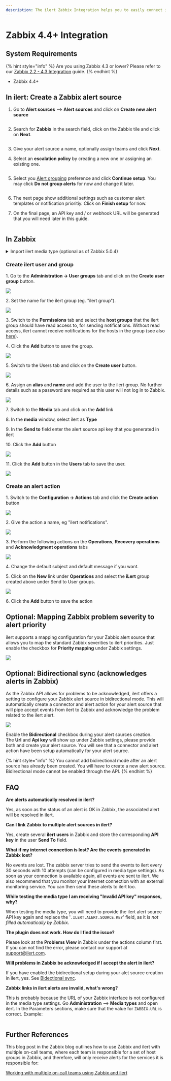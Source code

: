 ```yaml
---
description: The ilert Zabbix Integration helps you to easily connect ilert with Zabbix.
---
```


# Zabbix 4.4+ Integration

## System Requirements <a href="#requirements" id="requirements"></a>

{% hint style="info" %}
Are you using Zabbix 4.3 or lower? Please refer to our [Zabbix 2.2 - 4.3 Integration](script.md) guide.
{% endhint %}

* Zabbix 4.4+

## In ilert: Create a Zabbix alert source <a href="#create-alarm-source" id="create-alarm-source"></a>

1.  Go to **Alert sources** --> **Alert sources** and click on **Create new alert source**

    <figure><img src="../../../.gitbook/assets/Screenshot 2023-08-28 at 10.21.10.png" alt=""><figcaption></figcaption></figure>
2.  Search for **Zabbix** in the search field, click on the Zabbix tile and click on **Next**.&#x20;

    <figure><img src="../../../.gitbook/assets/Screenshot 2023-08-28 at 10.24.23.png" alt=""><figcaption></figcaption></figure>
3. Give your alert source a name, optionally assign teams and click **Next**.
4.  Select an **escalation policy** by creating a new one or assigning an existing one.

    <figure><img src="../../../.gitbook/assets/Screenshot 2023-08-28 at 11.37.47.png" alt=""><figcaption></figcaption></figure>
5.  Select you [Alert grouping](../../../alerting/alert-sources.md#alert-grouping) preference and click **Continue setup**. You may click **Do not group alerts** for now and change it later.&#x20;

    <figure><img src="../../../.gitbook/assets/Screenshot 2023-08-28 at 11.38.24.png" alt=""><figcaption></figcaption></figure>
6. The next page show additional settings such as customer alert templates or notification prioritiy. Click on **Finish setup** for now.
7.  On the final page, an API key and / or webhook URL will be generated that you will need later in this guide.

    <figure><img src="../../../.gitbook/assets/Screenshot 2023-08-28 at 11.47.34 (1).png" alt=""><figcaption></figcaption></figure>

## In Zabbix <a href="#zabbix" id="zabbix"></a>

<details>

<summary>Import ilert media type (optional as of Zabbix 5.0.4)</summary>

<mark style="background-color:yellow;">**Are you using Zabbix 5.0.4 or higher?**</mark> <mark style="background-color:yellow;"></mark><mark style="background-color:yellow;">You can skip this section, if you're using Zabbix 5.0.4+, because as of Zabbix 5.0.4, the ilert media type is included in the distribution Zabbix.</mark>

1\. Download the ilert Zabbix Media Type file from the Zabbix repository

```
curl -o media_ilert.xml \
   https://raw.githubusercontent.com/iLert/ilert-zabbix/master/media_ilert.xml
```

2\. Go to the **Administration → Media types** tab and click the **Import** button.

<img src="../../../.gitbook/assets/zbn4.png" alt="" data-size="original">

3\. Select import file `media_ilert.xml` and click the **Import** button at the bottom to import the ilert media type.

<img src="../../../.gitbook/assets/zbn5.png" alt="" data-size="original">

4\. **Optional**: Go to **Media types** and open the imported **iLert** media type. You can overwrite the default alert summary with a custom template using the `.ILERT.INCIDENT.SUMMARY` variable e.g. `{TRIGGER.NAME}: {TRIGGER.STATUS} for {HOST.HOST}`

<img src="../../../.gitbook/assets/6 (2) (1).png" alt="" data-size="original">

5\. Click on the **Update** button to save the media type.

</details>

### Create ilert user and group

1\. Go to the **Administration → User groups** tab and click on the **Create user group** button.

![](../../../.gitbook/assets/zbn7.png)

2\. Set the name for the ilert group (eg. "ilert group").

![](../../../.gitbook/assets/zbn8.png)

3\. Switch to the **Permissions** tab and select the **host groups** that the ilert group should have read access to, for sending notifications. Without read access, ilert cannot receive notifications for the hosts in the group (see also [here](https://www.zabbix.com/documentation/4.4/manual/quickstart/notification)).

4\. Click the **Add** button to save the group.

![](../../../.gitbook/assets/zbn9.png)

5\. Switch to the Users tab and click on the **Create user** button.

![](../../../.gitbook/assets/zbn10.png)

6\. Assign an **alias** and **name** and add the user to the ilert group. No further details such as a password are required as this user will not log in to Zabbix.

![](../../../.gitbook/assets/zbn11.png)

7\. Switch to the **Media** tab and click on the **Add** link

8\. In the **media** window, select ilert as **Type**

9\. In the **Send to** field enter the alert source api key that you generated in ilert

10\. Click the **Add** button

![](<../../../.gitbook/assets/9 (1) (1) (1) (1).png>)

11\. Click the **Add** button in the **Users** tab to save the user.

![](../../../.gitbook/assets/zbn13.png)

### Create an alert action

1\. Switch to the **Configuration → Actions** tab and click the **Create action** button

![](../../../.gitbook/assets/zbn14.png)

2\. Give the action a name, eg "ilert notifications".

![](../../../.gitbook/assets/zbn15.png)

3\. Perform the following actions on the **Operations**, **Recovery operations** and **Acknowledgment operations** tabs

![](../../../.gitbook/assets/zbn16.png)

4\. Change the default subject and default message if you want.

5\. Click on the **New** link under **Operations** and select the **iLert** group created above under Send to User groups.

![](../../../.gitbook/assets/zbn17.png)

6\. Click the **Add** button to save the action

## Optional: Mapping Zabbix problem severity to alert priority <a href="#faq" id="faq"></a>

ilert supports a mapping configuration for your Zabbix alert source that allows you to map the standard Zabbix severities to ilert priorities. Just enable the checkbox for **Priority mapping** under Zabbix settings.

![](<../../../.gitbook/assets/image (55) (2).png>)

## Optional: Bidirectional sync (acknowledges alerts in Zabbix) <a href="#faq" id="faq"></a>

As the Zabbix API allows for problems to be acknowledged, ilert offers a setting to configure your Zabbix alert source in bidirectional mode. This will automatically create a connector and alert action for your alert source that will pipe accept events from ilert to Zabbix and acknowledge the problem related to the ilert alert.

![](<../../../.gitbook/assets/image (56) (2).png>)

Enable the **Bidirectional** checkbox during your alert sources creation.\
The **Url** and **Api key** will show up under Zabbix settings, please provide both and create your alert source. You will see that a connector and alert action have been setup automatically for your alert source.

{% hint style="info" %}
You cannot add bidirectional mode after an alert source has already been created. You will have to create a new alert source. Bidirectional mode cannot be enabled through the API.
{% endhint %}

## FAQ <a href="#faq" id="faq"></a>

**Are alerts automatically resolved in ilert?**

Yes, as soon as the status of an alert is OK in Zabbix, the associated alert will be resolved in ilert.

**Can I link Zabbix to multiple alert sources in ilert?**

Yes, create several **ilert users** in Zabbix and store the corresponding **API key** in the user **Send To** field.

**What if my internet connection is lost? Are the events generated in Zabbix lost?**

No events are lost. The zabbix server tries to send the events to ilert every 30 seconds with 10 attempts (can be configured in media type settings). As soon as your connection is available again, all events are sent to ilert. We also recommend that you monitor your Internet connection with an external monitoring service. You can then send these alerts to ilert too.

**While testing the media type I am receiving "Invalid API key" responses, why?**

When testing the media type, you will need to provide the ilert alert source API key again and replace the '`.ILERT.ALERT.SOURCE.KEY`' field, as it is _not filled automatically by Zabbix_.

**The plugin does not work. How do I find the issue?**

Please look at the **Problems View** in Zabbix under the actions column first. If you can not find the error, please contact our support at [support@ilert.com](mailto:support@ilert.com).

**Will problems in Zabbix be acknowledged if I accept the alert in ilert?**

If you have enabled the bidirectional setup during your alet source creation in ilert, yes. See [Bidectional sync](native.md#faq-1).

**Zabbix links in ilert alerts are invalid, what's wrong?**

This is probably because the URL of your Zabbix interface is not configured in the media type settings. Go **Administration** --> **Media types** and open ilert. In the Parameters sections, make sure that the value for `ZABBIX.URL` is correct. Example:

<figure><img src="../../../.gitbook/assets/Screenshot 2022-11-23 at 11.03.28.png" alt=""><figcaption></figcaption></figure>

## Further References <a href="#faq" id="faq"></a>

This blog post in the Zabbix blog outlines how to use Zabbix and ilert with multiple on-call teams, where each team is responsible for a set of host groups in Zabbix, and therefore, will only receive alerts for the services it is responsible for:

[Working with multiple on-call teams using Zabbix and ilert](https://blog.zabbix.com/working-with-multiple-on-call-teams-using-zabbix-and-ilert/11847/)
